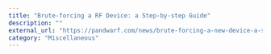 ```yaml
---
title: "Brute-forcing a RF Device: a Step-by-step Guide"
description: ""
external_url: "https://pandwarf.com/news/brute-forcing-a-new-device-a-step-by-step-guide/"
category: "Miscellaneous"
---
```

